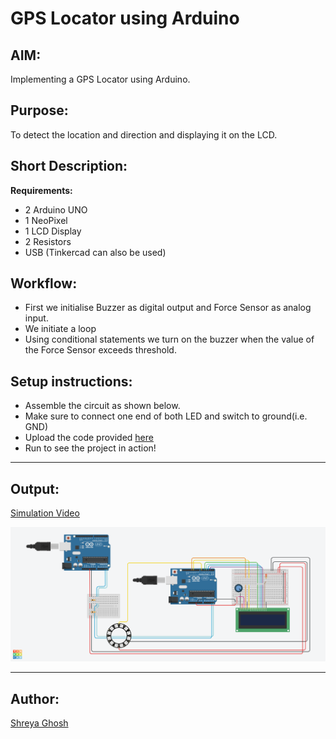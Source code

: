 # GPS Locator using Arduino

## AIM:

Implementing a GPS Locator using Arduino.

## Purpose:

To detect the location and direction and displaying it on the LCD.

## Short Description:

**Requirements:**

- 2 Arduino UNO
- 1 NeoPixel
- 1 LCD Display
- 2 Resistors
- USB
  (Tinkercad can also be used)

## Workflow:

- First we initialise Buzzer as digital output and Force Sensor as analog input.
- We initiate a loop
- Using conditional statements we turn on the buzzer when the value of the Force Sensor exceeds threshold.

## Setup instructions:

- Assemble the circuit as shown below.
- Make sure to connect one end of both LED and switch to ground(i.e. GND)
- Upload the code provided [here](./gps_locator_using_arduino.ino)
- Run to see the project in action!

---

## Output:

[Simulation Video](https://github.com/shreya024/IoT-Spot/blob/main/Minor%20Scripts/Arduino/GPS%20Locator/images/gps_locator_using_arduino.mp4) 

![Tinkercad Circuit](./images/gps_locator_using_arduino.png)

---

## Author:

[Shreya Ghosh](https://github.com/shreya024)
